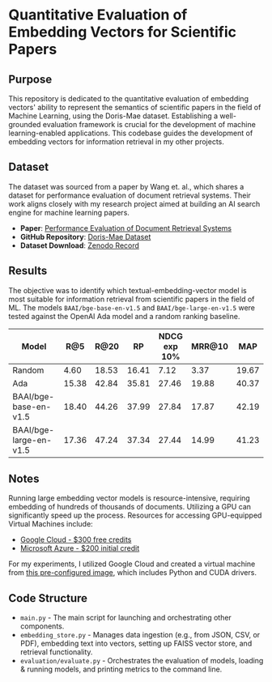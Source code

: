 # Quantitative Evaluation of Embedding Vectors for Scientific Papers

## Purpose

This repository is dedicated to the quantitative evaluation of embedding vectors' ability to represent the semantics of scientific papers in the field of Machine Learning, using the Doris-Mae dataset. Establishing a well-grounded evaluation framework is crucial for the development of machine learning-enabled applications. This codebase guides the development of embedding vectors for information retrieval in my other projects.

## Dataset

The dataset was sourced from a paper by Wang et. al., which shares a dataset for performance evaluation of document retrieval systems. Their work aligns closely with my research project aimed at building an AI search engine for machine learning papers.

- **Paper**: [Performance Evaluation of Document Retrieval Systems](https://arxiv.org/pdf/2310.04678.pdf)
- **GitHub Repository**: [Doris-Mae Dataset](https://github.com/Real-Doris-Mae/Doris-Mae-Dataset/tree/main)
- **Dataset Download**: [Zenodo Record](https://zenodo.org/records/8299749)

## Results

The objective was to identify which textual-embedding-vector model is most suitable for information retrieval from scientific papers in the field of ML. The models `BAAI/bge-base-en-v1.5` and `BAAI/bge-large-en-v1.5` were tested against the OpenAI Ada model and a random ranking baseline.

| Model                 | R@5  | R@20 | RP   | NDCG exp 10% | MRR@10 | MAP  |
|-----------------------|------|------|------|--------------|--------|------|
| Random                | 4.60 | 18.53| 16.41| 7.12         | 3.37   | 19.67|
| Ada                   | 15.38| 42.84| 35.81| 27.46        | 19.88  | 40.37|
| BAAI/bge-base-en-v1.5 | 18.40| 44.26| 37.99| 27.84        | 17.87  | 42.19|
| BAAI/bge-large-en-v1.5| 17.36| 47.24| 37.34| 27.44        | 14.99  | 41.23|

## Notes

Running large embedding vector models is resource-intensive, requiring embedding of hundreds of thousands of documents. Utilizing a GPU can significantly speed up the process. Resources for accessing GPU-equipped Virtual Machines include:

- [Google Cloud - $300 free credits](https://cloud.google.com/free?hl=en)
- [Microsoft Azure - $200 initial credit](https://azure.microsoft.com/en-us/pricing/offers/ms-azr-0044p)

For my experiments, I utilized Google Cloud and created a virtual machine from [this pre-configured image](https://cloud.google.com/deep-learning-vm), which includes Python and CUDA drivers.

## Code Structure

- `main.py` - The main script for launching and orchestrating other components.
- `embedding_store.py` - Manages data ingestion (e.g., from JSON, CSV, or PDF), embedding text into vectors, setting up FAISS vector store, and retrieval functionality.
- `evaluation/evaluate.py` - Orchestrates the evaluation of models, loading & running models, and printing metrics to the command line.
